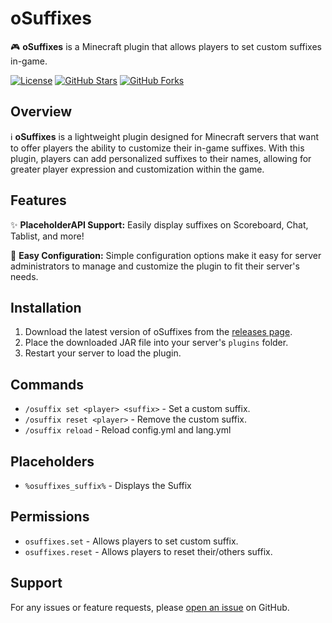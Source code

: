# oSuffixes

🎮 **oSuffixes** is a Minecraft plugin that allows players to set custom suffixes in-game.

[![License](https://img.shields.io/badge/license-MIT-blue.svg)](LICENSE)
[![GitHub Stars](https://img.shields.io/github/stars/Oz1p/oSuffixes.svg)](https://github.com/Oz1p/oSuffixes/stargazers)
[![GitHub Forks](https://img.shields.io/github/forks/Oz1p/oSuffixes.svg)](https://github.com/Oz1p/oSuffixes/network/members)

## Overview

ℹ️ **oSuffixes** is a lightweight plugin designed for Minecraft servers that want to offer players the ability to customize their in-game suffixes. With this plugin, players can add personalized suffixes to their names, allowing for greater player expression and customization within the game.

## Features

✨ **PlaceholderAPI Support:** Easily display suffixes on Scoreboard, Chat, Tablist, and more!

🔧 **Easy Configuration:** Simple configuration options make it easy for server administrators to manage and customize the plugin to fit their server's needs.

## Installation

1. Download the latest version of oSuffixes from the [releases page](https://github.com/Oz1p/oSuffixes/releases).
2. Place the downloaded JAR file into your server's `plugins` folder.
3. Restart your server to load the plugin.

## Commands

- `/osuffix set <player> <suffix>` - Set a custom suffix.
- `/osuffix reset <player>` - Remove the custom suffix.
- `/osuffix reload` - Reload config.yml and lang.yml

## Placeholders

- `%osuffixes_suffix%` - Displays the Suffix

## Permissions

- `osuffixes.set` - Allows players to set custom suffix.
- `osuffixes.reset` - Allows players to reset their/others suffix.

## Support

For any issues or feature requests, please [open an issue](https://github.com/Oz1p/oSuffixes/issues) on GitHub.


